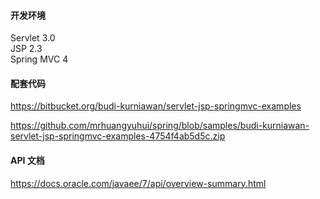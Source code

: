 #### 开发环境

Servlet 3.0 \
JSP 2.3 \
Spring MVC 4

#### 配套代码

https://bitbucket.org/budi-kurniawan/servlet-jsp-springmvc-examples

https://github.com/mrhuangyuhui/spring/blob/samples/budi-kurniawan-servlet-jsp-springmvc-examples-4754f4ab5d5c.zip

#### API 文档

https://docs.oracle.com/javaee/7/api/overview-summary.html